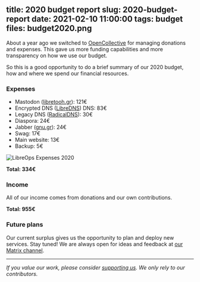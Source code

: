 title: 2020 budget report
slug: 2020-budget-report
date: 2021-02-10 11:00:00
tags: budget
files: budget2020.png
---

About a year ago we switched to [OpenCollective](https://opencollective.com/libreops) for managing donations and expenses. This gave us more funding capabilities and more transparency on how we use our budget.

So this is a good opportunity to do a brief summary of our 2020 budget, how and where we spend our financial resources.

### Expenses

- Mastodon ([libretooh.gr](https://libretooth.gr/)): 121€
- Encrypted DNS ([LibreDNS](https://libredns.gr/)) DNS: 83€
- Legacy DNS ([RadicalDNS](https://libreops.cc/radicaldns.html)): 30€
- Diaspora: 24€
- Jabber ([gnu.gr](https://gnu.gr/)): 24€
- Swag: 17€
- Main website: 13€
- Backup: 5€

![LibreOps Expenses 2020](budget2020.png)

**Total: 334€**

### Income

All of our income comes from donations and our own contributions.

**Total: 955€**

### Future plans

Our current surplus gives us the opportunity to plan and deploy new services. Stay tuned! We are always open for ideas and feedback at [our Matrix channel](https://riot.im/app/#/room/#libreops:matrix.org).

<hr>

*If you value our work, please consider [supporting us](https://opencollective.com/libreops/). We only rely to our contributors.*
